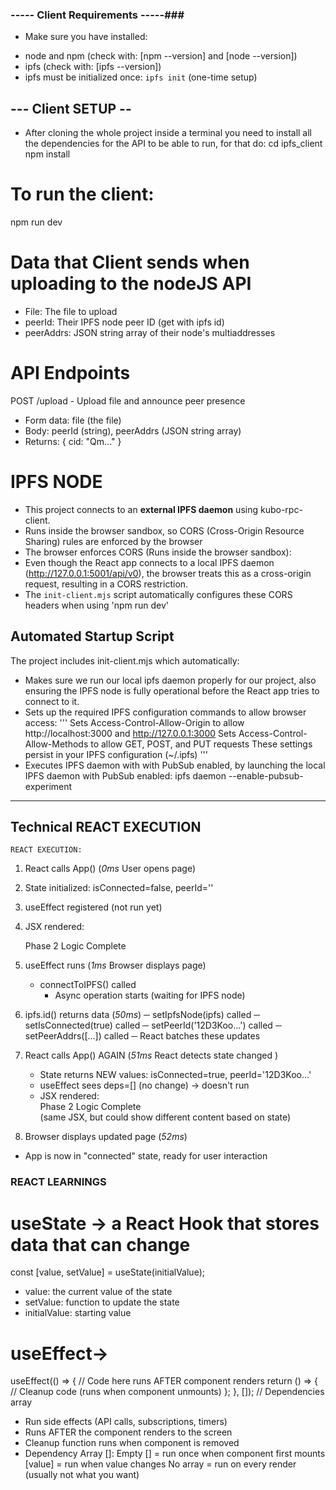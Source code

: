 ### ----- Client Requirements -----###
- Make sure you have installed:
*   node and npm (check with: [npm --version] and [node --version])
*   ipfs (check with: [ipfs --version])
*   ipfs must be initialized once: `ipfs init` (one-time setup)

## --- Client SETUP -- ##
*   After cloning the whole project inside a terminal you need to install all the dependencies for the API to be able to run, for that do:
cd ipfs_client
npm install

# To run the client:
npm run dev

# Data that Client sends when uploading to the nodeJS API
   * File: The file to upload
   * peerId: Their IPFS node peer ID (get with ipfs id)
   * peerAddrs: JSON string array of their node's multiaddresses

# API Endpoints
POST /upload - Upload file and announce peer presence
   * Form data: file (the file)
   * Body: peerId (string), peerAddrs (JSON string array)
   * Returns: { cid: "Qm..." }

# IPFS NODE
* This project connects to an **external IPFS daemon**  using kubo-rpc-client.
* Runs inside the browser sandbox, so CORS (Cross-Origin Resource Sharing) rules are enforced by the browser
* The browser enforces CORS (Runs inside the browser sandbox):
* Even though the React app connects to a local IPFS daemon (http://127.0.0.1:5001/api/v0), the browser treats this as a cross-origin request, resulting in a CORS restriction.
* The `init-client.mjs` script automatically configures these CORS headers when using 'npm run dev'

## Automated Startup Script
The project includes init-client.mjs which automatically:
- Makes sure we run our local ipfs daemon properly for our project, also ensuring the IPFS node is fully operational before the React app tries to connect to it.
- Sets up the required IPFS configuration commands to allow browser access:
'''
Sets Access-Control-Allow-Origin to allow http://localhost:3000 and http://127.0.0.1:3000
Sets Access-Control-Allow-Methods to allow GET, POST, and PUT requests
These settings persist in your IPFS configuration (~/.ipfs)
'''
- Executes IPFS daemon with with PubSub enabled, by launching the local IPFS daemon with PubSub enabled:
ipfs daemon --enable-pubsub-experiment

------------------------------------------------------------------

## Technical REACT EXECUTION
    REACT EXECUTION:
1. React calls App() (*0ms* User opens page)
2. State initialized: isConnected=false, peerId=''
3. useEffect registered (not run yet)
4. JSX rendered: <div>Phase 2 Logic Complete</div>

5. useEffect runs (*1ms* Browser displays page)
    - connectToIPFS() called
        - Async operation starts (waiting for IPFS node)

6. ipfs.id() returns data (*50ms*)
─ setIpfsNode(ipfs) called
─ setIsConnected(true) called
─ setPeerId('12D3Koo...') called
─ setPeerAddrs([...]) called
    ─ React batches these updates

7. React calls App() AGAIN (*51ms* React detects state changed  )
    - State returns NEW values: isConnected=true, peerId='12D3Koo...'
    - useEffect sees deps=[] (no change) → doesn't run
    - JSX rendered: <div>Phase 2 Logic Complete</div>
(same JSX, but could show different content based on state)

8. Browser displays updated page (*52ms*)
- App is now in "connected" state, ready for user interaction

### REACT LEARNINGS

# useState -> a React Hook that stores data that can change
const [value, setValue] = useState(initialValue);
- value: the current value of the state
- setValue: function to update the state
- initialValue: starting value

# useEffect->
useEffect(() => {
// Code here runs AFTER component renders
return () => {
    // Cleanup code (runs when component unmounts)
};
}, []); // Dependencies array
- Run side effects (API calls, subscriptions, timers)
- Runs AFTER the component renders to the screen
- Cleanup function runs when component is removed
- Dependency Array []:
Empty [] = run once when component first mounts
[value] = run when value changes
No array = run on every render (usually not what you want)